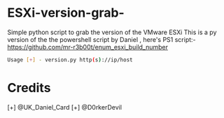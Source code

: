 # ESXi-version-grab-
Simple python script to grab the version of the VMware ESXi 
This is a py version of the the powershell script by Daniel , 
here's PS1 script:- https://github.com/mr-r3b00t/enum_esxi_build_number

```bash
Usage [+] - version.py http(s)://ip/host
```

# Credits
[+] @UK_Daniel_Card
[+] @D0rkerDevil 
